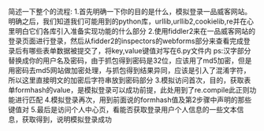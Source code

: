 简述一下整个的流程:
1.首先明确一下你的目的是什么，模拟登录一品威客网站。明确之后，我们知道我们可能用到的python库，urllib,urllib2,cookielib,re并在心里明白它们各库引入准备实现功能的什么部分
2.使用fiddler2来在一品威客网站的登录页面进行登录，然后从fidder2的inspectors的webforms部分来查看完成登录后有哪些表单数据被提交了，将key,value键值对写在6.py文件内
ps:汉字部分替换成你的用户名及密码，由于抓包得到密码是32位，应该用了md5加密，但是用密码去md5网站做加密处理，与抓包得到结果异同，应该是引入了混淆字符，所以这里直接明文的加密后字符串放到密码部分
3.模拟访问首次，目的，获取表单formhash的value，是模拟登录可以成功前提，此处用到了re.compile此正则功能进行匹配
4.模拟登录再次，用到前面说的formhash值及第2步骤中声明的那些键值对
5.最后是访问个人中心页，看能否获取登录用户个人信息的一些文本信息，获取得到，说明模拟登录成功
